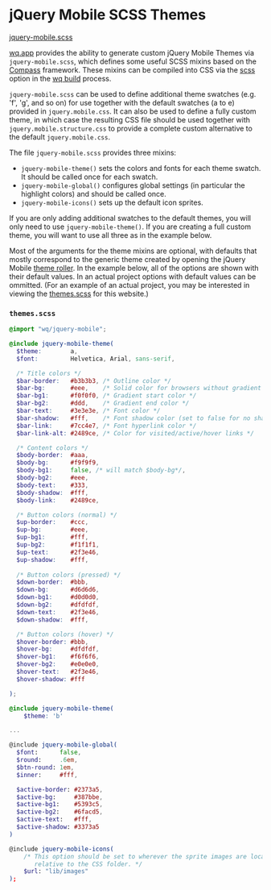 jQuery Mobile SCSS Themes
=========================
[jquery-mobile.scss]

[wq.app] provides the ability to generate custom jQuery Mobile Themes via `jquery-mobile.scss`, which defines some useful SCSS mixins based on the [Compass] framework.
These mixins can be compiled into CSS via the [scss] option in the [wq build] process.

`jquery-mobile.scss` can be used to define additional theme swatches (e.g. 'f', 'g', and so on) for use together with the default swatches (a to e) provided in `jquery.mobile.css`.  It can also be used to define a fully custom theme, in which case the resulting CSS file should be used together with `jquery.mobile.structure.css` to provide a complete custom alternative to the default `jquery.mobile.css`.

The file `jquery-mobile.scss` provides three mixins:

  - `jquery-mobile-theme()` sets the colors and fonts for each theme swatch.
     It should be called once for each swatch.
  - `jquery-mobile-global()` configures global settings (in particular the highlight colors) and should be called once.
  - `jquery-mobile-icons()` sets up the default icon sprites.

If you are only adding additional swatches to the default themes, you will only need to use `jquery-mobile-theme()`.  If you are creating a full custom theme, you will want to use all three as in the example below.

Most of the arguments for the theme mixins are optional,
with defaults that mostly correspond to the generic theme created by opening the jQuery Mobile [theme roller].
In the example below, all of the options are shown with their default values.  In an actual project options with default values can be ommitted.  (For an example of an actual project, you may be interested in viewing the [themes.scss] for this website.)

### `themes.scss`

```scss
@import "wq/jquery-mobile";

@include jquery-mobile-theme(
  $theme:        a,
  $font:         Helvetica, Arial, sans-serif,  

  /* Title colors */
  $bar-border:   #b3b3b3, /* Outline color */
  $bar-bg:       #eee,    /* Solid color for browsers without gradient support */
  $bar-bg1:      #f0f0f0, /* Gradient start color */
  $bar-bg2:      #ddd,    /* Gradient end color */
  $bar-text:     #3e3e3e, /* Font color */
  $bar-shadow:   #fff,    /* Font shadow color (set to false for no shadow) */
  $bar-link:     #7cc4e7, /* Font hyperlink color */
  $bar-link-alt: #2489ce, /* Color for visited/active/hover links */

  /* Content colors */
  $body-border:  #aaa,
  $body-bg:      #f9f9f9,
  $body-bg1:     false, /* will match $body-bg*/,
  $body-bg2:     #eee,
  $body-text:    #333,
  $body-shadow:  #fff,
  $body-link:    #2489ce,

  /* Button colors (normal) */
  $up-border:    #ccc,
  $up-bg:        #eee,
  $up-bg1:       #fff,
  $up-bg2:       #f1f1f1,
  $up-text:      #2f3e46,
  $up-shadow:    #fff,
  
  /* Button colors (pressed) */
  $down-border:  #bbb,
  $down-bg:      #d6d6d6,
  $down-bg1:     #d0d0d0,
  $down-bg2:     #dfdfdf,
  $down-text:    #2f3e46,
  $down-shadow:  #fff,

  /* Button colors (hover) */
  $hover-border: #bbb,
  $hover-bg:     #dfdfdf,
  $hover-bg1:    #f6f6f6,
  $hover-bg2:    #e0e0e0,
  $hover-text:   #2f3e46,
  $hover-shadow: #fff

);

@include jquery-mobile-theme(
    $theme: 'b'

...

@include jquery-mobile-global(
  $font:      false,
  $round:     .6em,
  $btn-round: 1em,
  $inner:     #fff,

  $active-border: #2373a5,
  $active-bg:     #387bbe,
  $active-bg1:    #5393c5,
  $active-bg2:    #6facd5,
  $active-text:   #fff,
  $active-shadow: #3373a5
)

@include jquery-mobile-icons(
    /* This option should be set to wherever the sprite images are located in your project,
       relative to the CSS folder. */
    $url: "lib/images" 
);

```

[jquery-mobile.scss]: https://github.com/wq/wq.app/blob/master/scss/wq/jquery-mobile.scss
[wq.app]: http://wq.io/wq.app
[scss]: http://wq.io/docs/scss
[Compass]: http://compass-style.org/
[theme roller]: http://jquerymobile.com/themeroller/
[wq build]: http://wq.io/docs/build
[themes.scss]: https://github.com/wq/wq-site/blob/master/app/scss/themes.scss
